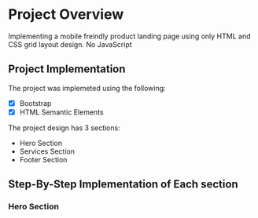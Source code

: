 # Project Overview
Implementing a mobile freindly product landing page using only HTML and CSS grid layout design. No JavaScript

## Project Implementation
The project was implemeted using the following:<br/>
- [x] Bootstrap
- [x] HTML Semantic Elements

The project design has 3 sections:<br/>
- Hero Section
- Services Section
- Footer Section

## Step-By-Step Implementation of Each section
### Hero Section  
